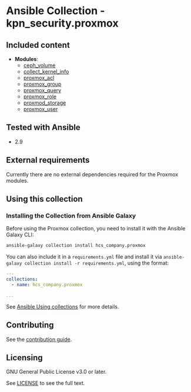 # Ansible Collection - kpn_security.proxmox

## Included content

- **Modules**:
  - [ceph_volume](plugins/modules/ceph_volume.py)
  - [collect_kernel_info](plugins/modules/collect_kernel_info.py)
  - [proxmox_acl](plugins/modules/proxmox_acl.py)
  - [proxmox_group](plugins/modules/proxmox_group.py)
  - [proxmox_query](plugins/modules/proxmox_query.py)
  - [proxmox_role](plugins/modules/proxmox_role.py)
  - [proxmod_storage](plugins/modules/proxmod_storage.py)
  - [proxmox_user](plugins/modules/proxmox_user.py)

## Tested with Ansible

- 2.9

## External requirements

Currently there are no external dependencies required for the Proxmox modules.

## Using this collection

### Installing the Collection from Ansible Galaxy

Before using the Proxmox collection, you need to install it with the Ansible Galaxy CLI:

```bash
ansible-galaxy collection install hcs_company.proxmox
```

You can also include it in a `requirements.yml` file and install it via `ansible-galaxy collection install -r requirements.yml`, using the format:

```yaml
---
collections:
  - name: hcs_company.proxmox

...

```

See [Ansible Using collections](https://docs.ansible.com/ansible/latest/user_guide/collections_using.html) for more details.

## Contributing

See the [contribution guide](CONTRIBUTING.md).

## Licensing

<!-- Include the appropriate license information here and a pointer to the full licensing details. If the collection contains modules migrated from the ansible/ansible repo, you must use the same license that existed in the ansible/ansible repo. See the GNU license example below. -->

GNU General Public License v3.0 or later.

See [LICENSE](https://www.gnu.org/licenses/gpl-3.0.txt) to see the full text.
